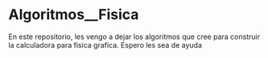 # Algoritmos__Fisica
En este repositorio, les vengo a dejar los algoritmos que cree para construir la calculadora para fisica grafica. Espero les sea de ayuda
